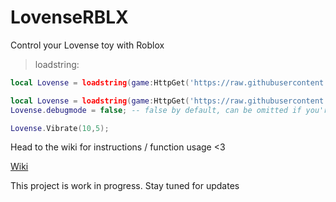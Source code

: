 # LovenseRBLX
Control your Lovense toy with Roblox

> loadstring:

```lua
local Lovense = loadstring(game:HttpGet('https://raw.githubusercontent.com/imLyssa/LovenseRBLX/main/Lovense.lua'))()
```

```lua
local Lovense = loadstring(game:HttpGet('https://raw.githubusercontent.com/imLyssa/LovenseRBLX/main/Lovense.lua'))()
Lovense.debugmode = false; -- false by default, can be omitted if you're not setting it to true

Lovense.Vibrate(10,5);
```

Head to the wiki for instructions / function usage <3

[Wiki](https://github.com/imLyssa/LovenseRBLX/wiki/Home)

This project is work in progress. Stay tuned for updates
